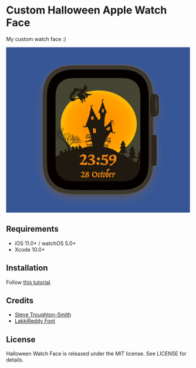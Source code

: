 #  Custom Halloween Apple Watch Face

My custom watch face :)

[![Halloween2018WatchFace](images/watch_face.png)](https://www.youtube.com/watch?v=4vrcgo1XugE)

## Requirements

- iOS 11.0+ / watchOS 5.0+
- Xcode 10.0+

## Installation

Follow [this tutorial](https://yves.io/blog/2018/10/what-watch-is-it).

## Credits

- [Steve Troughton-Smith](https://github.com/steventroughtonsmith/SpriteKitWatchFace)
- [LakkiReddy Font](https://fonts.google.com/specimen/Lakki+Reddy?selection.family=Lakki+Reddy) 

## License

Halloween Watch Face is released under the MIT license. See LICENSE for details.
